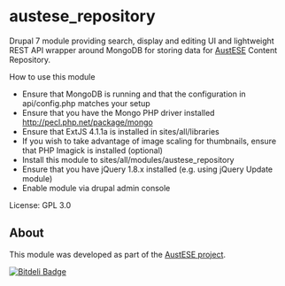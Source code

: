 # austese_repository

Drupal 7 module providing search, display and editing UI and lightweight REST API wrapper around MongoDB for storing data for [AustESE](http://itee.uq.edu.au/~eresearch/projects/austese/) Content Repository.

How to use this module
* Ensure that MongoDB is running and that the configuration in api/config.php matches your setup
* Ensure that you have the Mongo PHP driver installed http://pecl.php.net/package/mongo
* Ensure that ExtJS 4.1.1a is installed in sites/all/libraries
* If you wish to take advantage of image scaling for thumbnails, ensure that PHP Imagick is installed (optional)
* Install this module to sites/all/modules/austese_repository
* Ensure that you have jQuery 1.8.x installed (e.g. using jQuery Update module)
* Enable module via drupal admin console

License: GPL 3.0


## About

This module was developed as part of the [AustESE project](http://itee.uq.edu.au/~eresearch/projects/austese).


[![Bitdeli Badge](https://d2weczhvl823v0.cloudfront.net/uq-eresearch/austese_repository/trend.png)](https://bitdeli.com/free "Bitdeli Badge")

